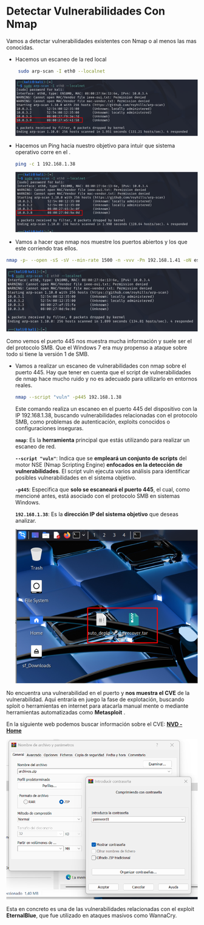 # Detectar Vulnerabilidades Con Nmap

Vamos a detectar vulnerabilidades existentes con Nmap o al menos las mas conocidas.

- Hacemos un escaneo de la red local
    
    ```bash
     sudo arp-scan -I eth0 --localnet 
    ```
    
    ![image.png](./imagenes/image%2023.png)
    

- Hacemos un Ping hacia nuestro objetivo para intuir que sistema operativo corre en el .
    
    ```bash
    ping -c 1 192.168.1.38
    ```
    
    ![image.png](./imagenes/image%2024.png)
    

- Vamos a hacer que nmap nos muestre los puertos abiertos y los que este corriendo tras ellos.

```bash
nmap -p- --open -sS -sV --min-rate 1500 -n -vvv -Pn 192.168.1.41 -oN escaneo.txt
```

![image.png](./imagenes/image%2021.png)

Como vemos el puerto 445 nos muestra mucha información y suele ser el del protocolo SMB. Que el Windows 7 era muy propenso a ataque sobre todo si tiene la versión 1 de SMB.

- Vamos a realizar un escaneo de vulnerabilidades con nmap sobre el puerto 445. Hay que tener en cuenta que el script de vulnerabilidades de nmap hace mucho ruido y no es adecuado para utilizarlo en entornos reales.
    
    ```bash
    nmap --script "vuln" -p445 192.168.1.38
    ```
    
    Este comando realiza un escaneo en el puerto 445 del dispositivo con la IP 192.168.1.38, buscando vulnerabilidades relacionadas con el protocolo SMB, como problemas de autenticación, exploits conocidos o configuraciones inseguras.
    
    <aside>
    
    **`nmap`**: Es la **herramienta** principal que estás utilizando para realizar un escaneo de red.
    
    **`--script "vuln"`**: Indica que se **empleará un conjunto de scripts** del motor NSE (Nmap Scripting Engine) **enfocados en la detección de vulnerabilidades**. El script vuln ejecuta varios análisis para identificar posibles vulnerabilidades en el sistema objetivo.
    
    **`-p445`**: Especifica que **solo se escaneará el puerto 445**, el cual, como mencioné antes, está asociado con el protocolo SMB en sistemas Windows.
    
    **`192.168.1.38`**: Es la **dirección IP del sistema objetivo** que deseas analizar.
    
    </aside>
    
    ![image.png](./imagenes/image%2025.png)
    

No encuentra una vulnerabilidad en el puerto y **nos muestra el CVE** de la vulnerabilidad. Aqui entraría en juego la fase de explotación, buscando sploit o herramientas en internet para atacarla manual mente o mediante herramientas automatizadas como  **Metasploit** .

En la siguiente web podemos buscar información sobre el CVE: [**NVD - Home**](./imagenes/https://nvd.nist.gov/)

![image.png](./imagenes/image%2026.png)

Esta en concreto es una de las vulnerabilidades relacionadas con el exploit **EternalBlue**, que fue utilizado en ataques masivos como WannaCry.